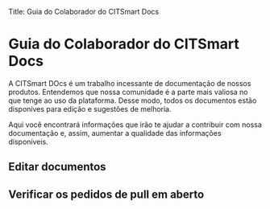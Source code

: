 Title: Guia do Colaborador do CITSmart Docs

# Guia do Colaborador do CITSmart Docs

A  CITSmart DOcs é um trabalho incessante de documentação de nossos produtos. Entendemos que nossa comunidade é a parte mais valiosa no que tenge ao uso da plataforma. Desse modo, todos os documentos estão disponíves para edição e sugestões de melhoria.

Aqui você encontrará informações que irão te ajudar a contribuir com nossa documentação e, assim, aumentar a qualidade das informações disponíveis.

## Editar documentos



## Verificar os pedidos de pull em aberto
